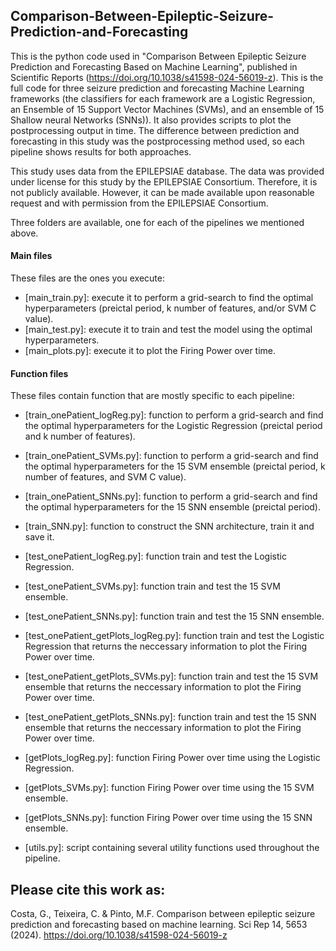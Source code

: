 ## Comparison-Between-Epileptic-Seizure-Prediction-and-Forecasting

This is the python code used in "Comparison Between Epileptic Seizure Prediction and Forecasting Based on Machine Learning", published in Scientific Reports (https://doi.org/10.1038/s41598-024-56019-z). This is the full code for three seizure prediction and forecasting Machine Learning frameworks (the classifiers for each framework are a Logistic Regression, an Ensemble of 15 Support Vector Machines (SVMs), and an ensemble of 15 Shallow neural Networks (SNNs)). It also provides scripts to plot the postprocessing output in time. The difference between prediction and forecasting in this study was the postprocessing method used, so each pipeline shows results for both approaches.

This study uses data from the EPILEPSIAE database. The data was provided under license for this study by the EPILEPSIAE Consortium. Therefore, it is not publicly available. However, it can be made available upon reasonable request and with permission from the EPILEPSIAE Consortium.

Three folders are available, one for each of the pipelines we mentioned above.

#### Main files
These files are the ones you execute:

- [main_train.py]: execute it to perform a grid-search to find the optimal hyperparameters (preictal period, k number of features, and/or SVM C value).
- [main_test.py]: execute it to train and test the model using the optimal hyperparameters.
- [main_plots.py]: execute it to plot the Firing Power over time.

#### Function files
These files contain function that are mostly specific to each pipeline:

- [train_onePatient_logReg.py]: function to perform a grid-search and find the optimal hyperparameters for the Logistic Regression (preictal period and k number of features).
- [train_onePatient_SVMs.py]: function to perform a grid-search and find the optimal hyperparameters for the 15 SVM ensemble (preictal period, k number of features, and SVM C value).
- [train_onePatient_SNNs.py]: function to perform a grid-search and find the optimal hyperparameters for the 15 SNN ensemble (preictal period).
- [train_SNN.py]: function to construct the SNN architecture, train it and save it.
  
- [test_onePatient_logReg.py]: function train and test the Logistic Regression.
- [test_onePatient_SVMs.py]: function train and test the 15 SVM ensemble.
- [test_onePatient_SNNs.py]: function train and test the 15 SNN ensemble.
  
- [test_onePatient_getPlots_logReg.py]: function train and test the Logistic Regression that returns the neccessary information to plot the Firing Power over time.
- [test_onePatient_getPlots_SVMs.py]: function train and test the 15 SVM ensemble that returns the neccessary information to plot the Firing Power over time.
- [test_onePatient_getPlots_SNNs.py]: function train and test the 15 SNN ensemble that returns the neccessary information to plot the Firing Power over time.
- [getPlots_logReg.py]: function Firing Power over time using the Logistic Regression.
- [getPlots_SVMs.py]: function Firing Power over time using the 15 SVM ensemble.
- [getPlots_SNNs.py]: function Firing Power over time using the 15 SNN ensemble.

- [utils.py]: script containing several utility functions used throughout the pipeline.

## Please cite this work as:

Costa, G., Teixeira, C. & Pinto, M.F. Comparison between epileptic seizure prediction and forecasting based on machine learning. Sci Rep 14, 5653 (2024). https://doi.org/10.1038/s41598-024-56019-z
